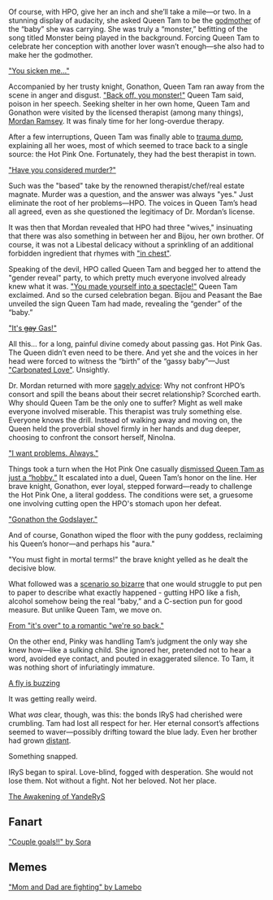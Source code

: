 <!-- title: The Audacity -->

Of course, with HPO, give her an inch and she’ll take a mile—or two. In a stunning display of audacity, she asked Queen Tam to be the [godmother](https://youtu.be/CUh9eciJil4?t=3061) of the “baby” she was carrying. She was truly a “monster,” befitting of the song titled Monster being played in the background. Forcing Queen Tam to celebrate her conception with another lover wasn’t enough—she also had to make her the godmother.

["You sicken me..."](#embed:https://youtu.be/CUh9eciJil4?t=3072)

Accompanied by her trusty knight, Gonathon, Queen Tam ran away from the scene in anger and disgust. ["Back off, you monster!"](https://youtu.be/CUh9eciJil4?t=3146) Queen Tam said, poison in her speech. Seeking shelter in her own home, Queen Tam and Gonathon were visited by the licensed therapist (among many things), [Mordan Ramsey](https://youtu.be/CUh9eciJil4?t=3175). It was finaly time for her long-overdue therapy.

After a few interruptions, Queen Tam was finally able to [trauma dump](https://youtu.be/CUh9eciJil4?t=3600), explaining all her woes, most of which seemed to trace back to a single source: the Hot Pink One. Fortunately, they had the best therapist in town.

["Have you considered murder?"](#embed:https://youtu.be/CUh9eciJil4?t=3721)

Such was the "based" take by the renowned therapist/chef/real estate magnate. Murder was a question, and the answer was always "yes." Just eliminate the root of her problems—HPO. The voices in Queen Tam’s head all agreed, even as she questioned the legitimacy of Dr. Mordan’s license.

It was then that Mordan revealed that HPO had three "wives," insinuating that there was also something in between her and Bijou, her own brother. Of course, it was not a Libestal delicacy without a sprinkling of an additional forbidden ingredient that rhymes with ["in chest"](https://youtu.be/CUh9eciJil4?t=3844).

Speaking of the devil, HPO called Queen Tam and begged her to attend the "gender reveal" party, to which pretty much everyone involved already knew what it was. ["You made yourself into a spectacle!"](https://youtu.be/CUh9eciJil4?t=3892) Queen Tam exclaimed. And so the cursed celebration began. Bijou and Peasant the Bae unveiled the sign Queen Tam had made, revealing the “gender” of the “baby.”

["It's ~~gay~~ Gas!"](#embed:https://youtu.be/CUh9eciJil4?t=3959)

All this… for a long, painful divine comedy about passing gas. Hot Pink Gas. The Queen didn’t even need to be there. And yet she and the voices in her head were forced to witness the “birth” of the “gassy baby”—Just ["Carbonated Love"](https://youtu.be/CUh9eciJil4?t=4071). Unsightly.

Dr. Mordan returned with more [sagely advice](https://youtu.be/CUh9eciJil4?t=4128): Why not confront HPO’s consort and spill the beans about their secret relationship? Scorched earth. Why should Queen Tam be the only one to suffer? Might as well make everyone involved miserable. This therapist was truly something else. Everyone knows the drill. Instead of walking away and moving on, the Queen held the proverbial shovel firmly in her hands and dug deeper, choosing to confront the consort herself, NinoIna.

["I want problems. Always."](#embed:https://youtu.be/CUh9eciJil4?t=4247)

Things took a turn when the Hot Pink One casually [dismissed Queen Tam as just a “hobby.”](https://youtu.be/CUh9eciJil4?t=4381) It escalated into a duel, Queen Tam’s honor on the line. Her brave knight, Gonathon, ever loyal, stepped forward—ready to challenge the Hot Pink One, a literal goddess. The conditions were set, a gruesome one involving cutting open the HPO's stomach upon her defeat.

["Gonathon the Godslayer."](#embed:https://youtu.be/CUh9eciJil4?t=4835)

And of course, Gonathon wiped the floor with the puny goddess, reclaiming his Queen’s honor—and perhaps his "aura."

"You must fight in mortal terms!" the brave knight yelled as he dealt the decisive blow.

What followed was a [scenario so bizarre](https://youtu.be/CUh9eciJil4?t=4854) that one would struggle to put pen to paper to describe what exactly happened - gutting HPO like a fish, alcohol somehow being the real “baby,” and a C-section pun for good measure. But unlike Queen Tam, we move on.

[From "it's over" to a romantic "we're so back."](#embed:https://youtu.be/CUh9eciJil4?t=5044)

On the other end, Pinky was handling Tam’s judgment the only way she knew how—like a sulking child. She ignored her, pretended not to hear a word, avoided eye contact, and pouted in exaggerated silence. To Tam, it was nothing short of infuriatingly immature.

[A fly is buzzing](#embed:https://www.youtube.com/live/os9TbwMUcbk?t=8813)

It was getting really weird.

What _was_ clear, though, was this: the bonds IRyS had cherished were crumbling. Tam had lost all respect for her. Her eternal consort’s affections seemed to waver—possibly drifting toward the blue lady. Even her brother had grown [distant](https://www.youtube.com/live/os9TbwMUcbk?t=10224).

Something snapped.

IRyS began to spiral. Love-blind, fogged with desperation. She would not lose them. Not without a fight. Not her beloved. Not her place.

[The Awakening of YandeRyS](#embed:https://www.youtube.com/live/os9TbwMUcbk?t=10565)

## Fanart

["Couple goals!!" by Sora](https://x.com/GuyFloating/status/1921366078610923856)

## Memes

["Mom and Dad are fighting" by Lamebo](https://x.com/Lambo_ide/status/1921064184957022428)

<!-- bijou -->
